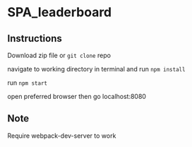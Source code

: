 # SPA_leaderboard

## Instructions

Download zip file or `git clone` repo

navigate to working directory in terminal and run `npm install`

run `npm start`

open preferred browser then go localhost:8080

## Note

Require webpack-dev-server to work

